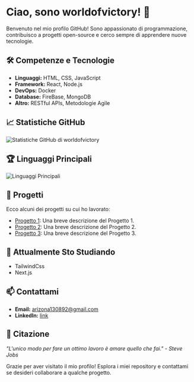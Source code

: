 # Ciao, sono worldofvictory! 👋

Benvenuto nel mio profilo GitHub! Sono appassionato di programmazione, contribuisco a progetti open-source e cerco sempre di apprendere nuove tecnologie.

## 🛠 Competenze e Tecnologie
- **Linguaggi:** HTML, CSS, JavaScript
- **Framework:** React, Node.js
- **DevOps:** Docker
- **Database:** FireBase, MongoDB
- **Altro:** RESTful APIs, Metodologie Agile

## 📈 Statistiche GitHub
![Statistiche GitHub di worldofvictory](https://github-readme-stats.vercel.app/api?username=worldofvictory&show_icons=true&theme=radical)

## 🏆 Linguaggi Principali
![Linguaggi Principali](https://github-readme-stats.vercel.app/api/top-langs/?username=worldofvictory&layout=compact&theme=radical)

## 🚀 Progetti
Ecco alcuni dei progetti su cui ho lavorato:
- [Progetto 1](https://github.com/worldofvictory/project1): Una breve descrizione del Progetto 1.
- [Progetto 2](https://github.com/worldofvictory/project2): Una breve descrizione del Progetto 2.
- [Progetto 3](https://github.com/worldofvictory/project3): Una breve descrizione del Progetto 3.

## 🌱 Attualmente Sto Studiando
- TailwindCss
- Next.js


## 📫 Contattami
- **Email:** [arizona130892@gmail.com](mailto:arizona130892@gmail.com)
- **LinkedIn:** [link](https://www.linkedin.com/in/viktoriya-korniyenko/)


## 💬 Citazione
_"L'unico modo per fare un ottimo lavoro è amare quello che fai." - Steve Jobs_

Grazie per aver visitato il mio profilo! Esplora i miei repository e contattami se desideri collaborare a qualche progetto.
```` ▋
